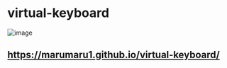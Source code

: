 # virtual-keyboard
![image](https://user-images.githubusercontent.com/101468567/167311548-27574e37-d8f6-4e28-b696-b9c0984b1f84.png)
## https://marumaru1.github.io/virtual-keyboard/
